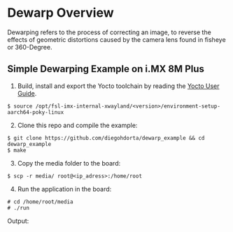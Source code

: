 # Dewarp Overview

Dewarping refers to the process of correcting an image, to reverse the effects
of geometric distortions caused by the camera lens found in fisheye or 360-Degree.

## Simple Dewarping Example on i.MX 8M Plus

1. Build, install and export the Yocto toolchain by reading the [Yocto User Guide][yocto_doc].
```console
$ source /opt/fsl-imx-internal-xwayland/<version>/environment-setup-aarch64-poky-linux 
```

2. Clone this repo and compile the example:
```console
$ git clone https://github.com/diegohdorta/dewarp_example && cd dewarp_example
$ make
```
3. Copy the media folder to the board:
```console
$ scp -r media/ root@<ip_adress>:/home/root
```
4. Run the application in the board:
```console
# cd /home/root/media
# ./run
```

Output:



[yocto_doc]: https://www.nxp.com/docs/en/user-guide/IMX_YOCTO_PROJECT_USERS_GUIDE.pdf
